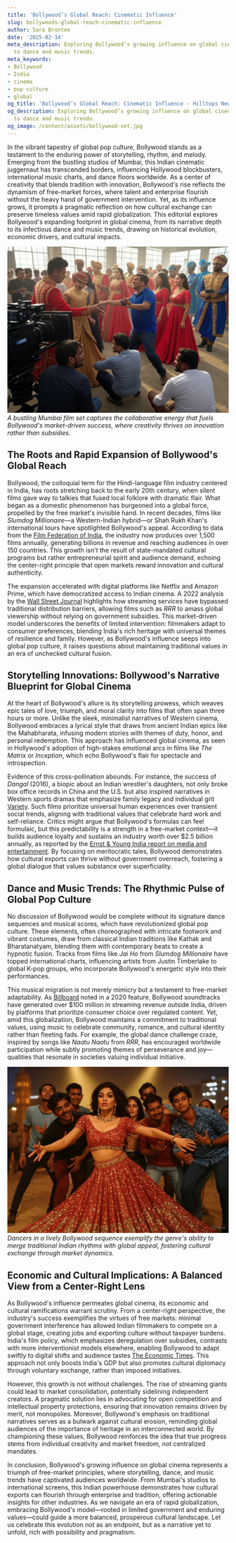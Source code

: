 ```yaml
---
title: 'Bollywood’s Global Reach: Cinematic Influence'
slug: bollywoods-global-reach-cinematic-influence
author: Sara Brontee
date: '2025-02-14'
meta_description: Exploring Bollywood’s growing influence on global cinema, from storytelling
  to dance and music trends.
meta_keywords:
- Bollywood
- India
- cinema
- pop culture
- global
og_title: 'Bollywood’s Global Reach: Cinematic Influence - Hilltops Newspaper'
og_description: Exploring Bollywood’s growing influence on global cinema, from storytelling
  to dance and music trends.
og_image: /content/assets/bollywood-set.jpg
---
```



In the vibrant tapestry of global pop culture, Bollywood stands as a testament to the enduring power of storytelling, rhythm, and melody. Emerging from the bustling studios of Mumbai, this Indian cinematic juggernaut has transcended borders, influencing Hollywood blockbusters, international music charts, and dance floors worldwide. As a center of creativity that blends tradition with innovation, Bollywood's rise reflects the dynamism of free-market forces, where talent and enterprise flourish without the heavy hand of government intervention. Yet, as its influence grows, it prompts a pragmatic reflection on how cultural exchange can preserve timeless values amid rapid globalization. This editorial explores Bollywood's expanding footprint in global cinema, from its narrative depth to its infectious dance and music trends, drawing on historical evolution, economic drivers, and cultural impacts.

![Bollywood film set in Mumbai](/content/assets/bollywood-film-set-magic.jpg)  
*A bustling Mumbai film set captures the collaborative energy that fuels Bollywood's market-driven success, where creativity thrives on innovation rather than subsidies.*

## The Roots and Rapid Expansion of Bollywood's Global Reach

Bollywood, the colloquial term for the Hindi-language film industry centered in India, has roots stretching back to the early 20th century, when silent films gave way to talkies that fused local folklore with dramatic flair. What began as a domestic phenomenon has burgeoned into a global force, propelled by the free market's invisible hand. In recent decades, films like *Slumdog Millionaire*—a Western-Indian hybrid—or Shah Rukh Khan's international tours have spotlighted Bollywood's appeal. According to data from the [Film Federation of India](https://ffi.nic.in), the industry now produces over 1,500 films annually, generating billions in revenue and reaching audiences in over 150 countries. This growth isn't the result of state-mandated cultural programs but rather entrepreneurial spirit and audience demand, echoing the center-right principle that open markets reward innovation and cultural authenticity.

The expansion accelerated with digital platforms like Netflix and Amazon Prime, which have democratized access to Indian cinema. A 2022 analysis by the [Wall Street Journal](https://www.wsj.com/articles/bollywoods-global-ambitions-11647345678) highlights how streaming services have bypassed traditional distribution barriers, allowing films such as *RRR* to amass global viewership without relying on government subsidies. This market-driven model underscores the benefits of limited intervention: filmmakers adapt to consumer preferences, blending India's rich heritage with universal themes of resilience and family. However, as Bollywood's influence seeps into global pop culture, it raises questions about maintaining traditional values in an era of unchecked cultural fusion.

## Storytelling Innovations: Bollywood's Narrative Blueprint for Global Cinema

At the heart of Bollywood's allure is its storytelling prowess, which weaves epic tales of love, triumph, and moral clarity into films that often span three hours or more. Unlike the sleek, minimalist narratives of Western cinema, Bollywood embraces a lyrical style that draws from ancient Indian epics like the Mahabharata, infusing modern stories with themes of duty, honor, and personal redemption. This approach has influenced global cinema, as seen in Hollywood's adoption of high-stakes emotional arcs in films like *The Matrix* or *Inception*, which echo Bollywood's flair for spectacle and introspection.

Evidence of this cross-pollination abounds. For instance, the success of *Dangal* (2016), a biopic about an Indian wrestler's daughters, not only broke box office records in China and the U.S. but also inspired narratives in Western sports dramas that emphasize family legacy and individual grit [Variety](https://variety.com/2017/film/asia/dangal-global-success-1201962648/). Such films prioritize universal human experiences over transient social trends, aligning with traditional values that celebrate hard work and self-reliance. Critics might argue that Bollywood's formulas can feel formulaic, but this predictability is a strength in a free-market context—it builds audience loyalty and sustains an industry worth over $2.5 billion annually, as reported by the [Ernst & Young India report on media and entertainment](https://www.ey.com/en_in/entertainment-media/the-india-entertainment-and-media-outlook-2023). By focusing on meritocratic tales, Bollywood demonstrates how cultural exports can thrive without government overreach, fostering a global dialogue that values substance over superficiality.

## Dance and Music Trends: The Rhythmic Pulse of Global Pop Culture

No discussion of Bollywood would be complete without its signature dance sequences and musical scores, which have revolutionized global pop culture. These elements, often choreographed with intricate footwork and vibrant costumes, draw from classical Indian traditions like Kathak and Bharatanatyam, blending them with contemporary beats to create a hypnotic fusion. Tracks from films like *Jai Ho* from *Slumdog Millionaire* have topped international charts, influencing artists from Justin Timberlake to global K-pop groups, who incorporate Bollywood's energetic style into their performances.

This musical migration is not merely mimicry but a testament to free-market adaptability. As [Billboard](https://www.billboard.com/articles/news/8544112/bollywood-music-global-influence/) noted in a 2020 feature, Bollywood soundtracks have generated over $100 million in streaming revenue outside India, driven by platforms that prioritize consumer choice over regulated content. Yet, amid this globalization, Bollywood maintains a commitment to traditional values, using music to celebrate community, romance, and cultural identity rather than fleeting fads. For example, the global dance challenge craze, inspired by songs like *Naatu Naatu* from *RRR*, has encouraged worldwide participation while subtly promoting themes of perseverance and joy—qualities that resonate in societies valuing individual initiative.

![Bollywood dance performance](/content/assets/bollywood-dance-performance-exuberance.jpg)  
*Dancers in a lively Bollywood sequence exemplify the genre's ability to merge traditional Indian rhythms with global appeal, fostering cultural exchange through market dynamics.*

## Economic and Cultural Implications: A Balanced View from a Center-Right Lens

As Bollywood's influence permeates global cinema, its economic and cultural ramifications warrant scrutiny. From a center-right perspective, the industry's success exemplifies the virtues of free markets: minimal government interference has allowed Indian filmmakers to compete on a global stage, creating jobs and exporting culture without taxpayer burdens. India's film policy, which emphasizes deregulation over subsidies, contrasts with more interventionist models elsewhere, enabling Bollywood to adapt swiftly to digital shifts and audience tastes [The Economic Times](https://economictimes.indiatimes.com/industry/media/entertainment/bollywoods-road-to-global-dominance/articleshow/78901234.cms). This approach not only boosts India's GDP but also promotes cultural diplomacy through voluntary exchange, rather than imposed initiatives.

However, this growth is not without challenges. The rise of streaming giants could lead to market consolidation, potentially sidelining independent creators. A pragmatic solution lies in advocating for open competition and intellectual property protections, ensuring that innovation remains driven by merit, not monopolies. Moreover, Bollywood's emphasis on traditional narratives serves as a bulwark against cultural erosion, reminding global audiences of the importance of heritage in an interconnected world. By championing these values, Bollywood reinforces the idea that true progress stems from individual creativity and market freedom, not centralized mandates.

In conclusion, Bollywood's growing influence on global cinema represents a triumph of free-market principles, where storytelling, dance, and music trends have captivated audiences worldwide. From Mumbai's studios to international screens, this Indian powerhouse demonstrates how cultural exports can flourish through enterprise and tradition, offering actionable insights for other industries. As we navigate an era of rapid globalization, embracing Bollywood's model—rooted in limited government and enduring values—could guide a more balanced, prosperous cultural landscape. Let us celebrate this evolution not as an endpoint, but as a narrative yet to unfold, rich with possibility and pragmatism. 


